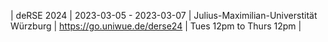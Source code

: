 | deRSE 2024 | 2023-03-05 - 2023-03-07 | Julius-Maximilian-Universtität Würzburg | https://go.uniwue.de/derse24 | Tues 12pm to Thurs 12pm |
